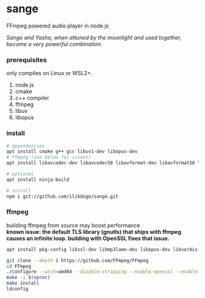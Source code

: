 # sange
FFmpeg powered audio player in node.js

*Sange and Yasha, when attuned by the moonlight and used together, become a very powerful combination.*

### prerequisites
only compiles on Linux or WSL2+.

1. node.js
2. cmake
3. c++ compiler
4. ffmpeg
5. libuv
6. libopus

### install
```bash
# dependencies
apt install cmake g++ gcc libuv1-dev libopus-dev
# ffmpeg (see below for issues)
apt install libavcodec-dev libavcodec58 libavformat-dev libavformat58 libavutil-dev libavutil56 libavfilter7 libavfilter-dev libswresample-dev libswresample3

# optional
apt install ninja-build

# install
npm i git://github.com/ilikdoge/sange.git
```

### ffmpeg

building ffmpeg from source may boost performance<br>
**known issue: the default TLS library (gnutls) that ships with ffmpeg causes an infinite loop. building with OpenSSL fixes that issue.**

```bash
apt install pkg-config libssl-dev libmp3lame-dev libopus-dev libvorbis-dev nasm

git clone --depth 1 https://github.com/FFmpeg/FFmpeg
cd FFmpeg
./configure --arch=amd64 --disable-stripping --enable-openssl --enable-libmp3lame --enable-libopus --enable-libvorbis --enable-shared --enable-nonfree
make -j $(nproc)
make install
ldconfig
```